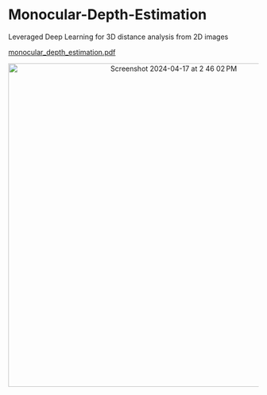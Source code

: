 # Monocular-Depth-Estimation
Leveraged Deep Learning for 3D distance analysis from 2D images

[monocular_depth_estimation.pdf](https://github.com/JODGEW/Monocular-Depth-Estimation/files/15015692/monocular_depth_estimation.pdf)

<p align="center" width="100%">
    <img width="650" alt="Screenshot 2024-04-17 at 2 46 02 PM" src="https://github.com/JODGEW/Monocular-Depth-Estimation/assets/47671565/f97a0e3e-20fc-4f05-8598-1d3f375c74e7">
</p
